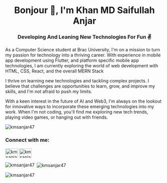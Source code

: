 <h1 align="center">Bonjour 👋, I'm Khan MD Saifullah Anjar</h1>
<h3 align="center">Developing And Leaning New Technologies For Fun ✌</h3>

<p>As a Computer Science student at Brac University, I'm on a mission to turn my passion for technology into a thriving career. With experience in mobile app development using Flutter, and platform specific mobile app technologies, I am currently exploring the world of web development with HTML, CSS, React, and the overall MERN Stack

I thrive on learning new technologies and tackling complex projects. I believe that challenges are opportunities to learn, grow, and improve my skills, and I'm not afraid to push my limits.

With a keen interest in the future of AI and Web3, I'm always on the lookout for innovative ways to incorporate these emerging technologies into my work. When I'm not coding, you'll find me exploring new tech trends, playing video games, or hanging out with friends.</p>

<p align="left"> <img src="https://komarev.com/ghpvc/?username=kmsanjar47&label=Profile%20views&color=000000&style=flat" alt="kmsanjar47" /> </p>

<h3 align="left">Connect with me:</h3>
<p align="left">
<a href="https://linkedin.com/in/kmsanjar47" target="blank"><img align="center" src="https://raw.githubusercontent.com/rahuldkjain/github-profile-readme-generator/master/src/images/icons/Social/linked-in-alt.svg" alt="kmsanjar47" height="30" width="40" /></a>
<a href="https://fb.com/kmsanjar007" target="blank"><img align="center" src="https://raw.githubusercontent.com/rahuldkjain/github-profile-readme-generator/master/src/images/icons/Social/facebook.svg" alt="kmsanjar007" height="30" width="40" /></a>
</p>

<p><img align="left" src="https://github-readme-stats.vercel.app/api/top-langs?username=kmsanjar47&show_icons=true&theme=dark&locale=en&layout=compact" alt="kmsanjar47" /></p>

<p>&nbsp;<img align="center" src="https://github-readme-stats.vercel.app/api?username=kmsanjar47&show_icons=true&theme=dark&locale=en" alt="kmsanjar47" /></p>

<p><img align="center" src="https://github-readme-streak-stats.herokuapp.com/?user=kmsanjar47&theme=highcontrast" alt="kmsanjar47" /></p>
